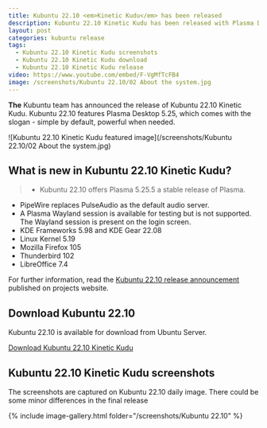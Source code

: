 ```yaml
---
title: Kubuntu 22.10 <em>Kinetic Kudu</em> has been released
description: Kubuntu 22.10 Kinetic Kudu has been released with Plasma Desktop 5.25 which comes with slogan - simple by default, powerful when needed.
layout: post
categories: kubuntu release
tags: 
  - Kubuntu 22.10 Kinetic Kudu screenshots
  - Kubuntu 22.10 Kinetic Kudu download
  - Kubuntu 22.10 Kinetic Kudu release
video: https://www.youtube.com/embed/F-VgMfTcFB4
image: /screenshots/Kubuntu 22.10/02 About the system.jpg
---
```


**The** Kubuntu team has announced the release of Kubuntu 22.10 Kinetic Kudu. Kubuntu 22.10 features Plasma Desktop 5.25, which comes with the slogan - simple by default, powerful when needed.

![Kubuntu 22.10 Kinetic Kudu featured image](/screenshots/Kubuntu 22.10/02 About the system.jpg)

## What is new in Kubuntu 22.10 Kinetic Kudu?

> - Kubuntu 22.10 offers Plasma 5.25.5 a stable release of Plasma.
- PipeWire replaces PulseAudio as the default audio server.
- A Plasma Wayland session is available for testing but is not supported. The Wayland session is present on the login screen.
- KDE Frameworks 5.98 and KDE Gear 22.08
- Linux Kernel 5.19
- Mozilla Firefox 105
- Thunderbird 102
- LibreOffice 7.4

For further information, read the [Kubuntu 22.10 release announcement](https://kubuntu.org/news/kubuntu-22-10-kinetic-kudu-released/) published on projects website.

## Download Kubuntu 22.10
Kubuntu 22.10 is available for download from Ubuntu Server.

<a href="https://cdimage.ubuntu.com/kubuntu/releases/22.10/release/" class="download">Download Kubuntu 22.10 Kinetic Kudu</a>

## Kubuntu 22.10 Kinetic Kudu screenshots

<div class="alert alert-info">The screenshots are captured on Kubuntu 22.10 daily image. There could be some minor differences in the final release</div>

{% include image-gallery.html folder="/screenshots/Kubuntu 22.10" %}
